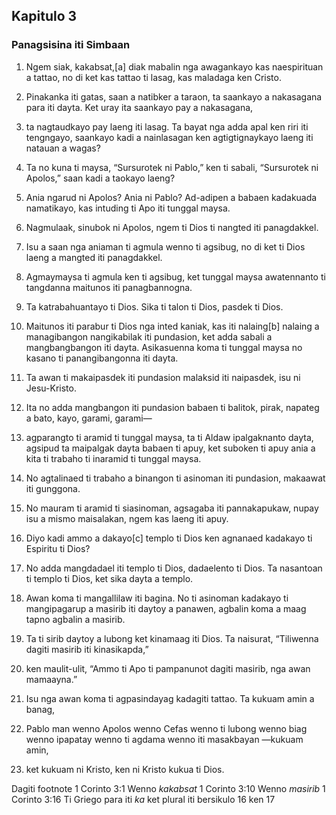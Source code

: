 Kapitulo 3
----------

### Panagsisina iti Simbaan

1. Ngem siak, kakabsat,[a] diak mabalin nga awagankayo kas naespirituan a tattao, no di ket kas tattao ti lasag, kas maladaga ken Cristo.
2. Pinakanka iti gatas, saan a natibker a taraon, ta saankayo a nakasagana para iti dayta. Ket uray ita saankayo pay a nakasagana,
3. ta nagtaudkayo pay laeng iti lasag. Ta bayat nga adda apal ken riri iti tengngayo, saankayo kadi a nainlasagan ken agtigtignaykayo laeng iti natauan a wagas?
4. Ta no kuna ti maysa, “Sursurotek ni Pablo,” ken ti sabali, “Sursurotek ni Apolos,” saan kadi a taokayo laeng?

5. Ania ngarud ni Apolos? Ania ni Pablo? Ad-adipen a babaen kadakuada namatikayo, kas intuding ti Apo iti tunggal maysa.
6. Nagmulaak, sinubok ni Apolos, ngem ti Dios ti nangted iti panagdakkel.
7. Isu a saan nga aniaman ti agmula wenno ti agsibug, no di ket ti Dios laeng a mangted iti panagdakkel.
8. Agmaymaysa ti agmula ken ti agsibug, ket tunggal maysa awatennanto ti tangdanna maitunos iti panagbannogna.
9. Ta katrabahuantayo ti Dios. Sika ti talon ti Dios, pasdek ti Dios.

10. Maitunos iti parabur ti Dios nga inted kaniak, kas iti nalaing[b] nalaing a managibangon nangikabilak iti pundasion, ket adda sabali a mangbangbangon iti dayta. Asikasuenna koma ti tunggal maysa no kasano ti panangibangonna iti dayta.
11. Ta awan ti makaipasdek iti pundasion malaksid iti naipasdek, isu ni Jesu-Kristo.
12. Ita no adda mangbangon iti pundasion babaen ti balitok, pirak, napateg a bato, kayo, garami, garami—
13. agparangto ti aramid ti tunggal maysa, ta ti Aldaw ipalgaknanto dayta, agsipud ta maipalgak dayta babaen ti apuy, ket suboken ti apuy ania a kita ti trabaho ti inaramid ti tunggal maysa.
14. No agtalinaed ti trabaho a binangon ti asinoman iti pundasion, makaawat iti gunggona.
15. No mauram ti aramid ti siasinoman, agsagaba iti pannakapukaw, nupay isu a mismo maisalakan, ngem kas laeng iti apuy.

16. Diyo kadi ammo a dakayo[c] templo ti Dios ken agnanaed kadakayo ti Espiritu ti Dios?
17. No adda mangdadael iti templo ti Dios, dadaelento ti Dios. Ta nasantoan ti templo ti Dios, ket sika dayta a templo.

18. Awan koma ti mangallilaw iti bagina. No ti asinoman kadakayo ti mangipagarup a masirib iti daytoy a panawen, agbalin koma a maag tapno agbalin a masirib.
19. Ta ti sirib daytoy a lubong ket kinamaag iti Dios. Ta naisurat, “Tiliwenna dagiti masirib iti kinasikapda,”
20. ken maulit-ulit, “Ammo ti Apo ti pampanunot dagiti masirib, nga awan mamaayna.”
21. Isu nga awan koma ti agpasindayag kadagiti tattao. Ta kukuam amin a banag,
22. Pablo man wenno Apolos wenno Cefas wenno ti lubong wenno biag wenno ipapatay wenno ti agdama wenno iti masakbayan —kukuam amin,
23. ket kukuam ni Kristo, ken ni Kristo kukua ti Dios.

Dagiti footnote
1 Corinto 3:1 Wenno *kakabsat*
1 Corinto 3:10 Wenno *masirib*
1 Corinto 3:16 Ti Griego para iti *ka* ket plural iti bersikulo 16 ken 17